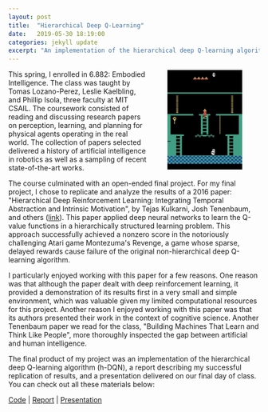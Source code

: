 ```yaml
---
layout: post
title:  "Hierarchical Deep Q-Learning"
date:   2019-05-30 18:19:00
categories: jekyll update
excerpt: "An implementation of the hierarchical deep Q-learning algorithm by Kulkarni et al."
---
```


<img align="right" width="150" src="/img/montezumas-revenge.JPG" style="padding: 0 35px">


This spring, I enrolled in 6.882: Embodied Intelligence. The class was taught by Tomas Lozano-Perez, Leslie Kaelbling, and Phillip Isola, three faculty at MIT CSAIL. The coursework consisted of reading and discussing research papers on perception, learning, and planning for physical agents operating in the real world. The collection of papers selected delivered a history of artificial intelligence in robotics as well as a sampling of recent state-of-the-art works.

The course culminated with an open-ended final project. For my final project, I chose to replicate and analyze the results of a 2016 paper: "Hierarchical Deep Reinforcement Learning: Integrating Temporal Abstraction and Intrinsic Motivation", by Tejas Kulkarni, Josh Tenenbaum, and others ([link](https://arxiv.org/abs/1604.06057)). This paper applied deep neural networks to learn the Q-value functions in a hierarchically structured learning problem. This approach successfully achieved a nonzero score in the notoriously challenging Atari game Montezuma's Revenge, a game whose sparse, delayed rewards cause failure of the original non-hierarchical deep Q-learning algorithm.

I particularly enjoyed working with this paper for a few reasons. One reason was that although the paper dealt with deep reinforcement learning, it provided a demonstration of its results first in a very small and simple environment, which was valuable given my limited computational resources for this project. Another reason I enjoyed working with this paper was that its authors presented their work in the context of cognitive science. Another Tenenbaum paper we read for the class, "Building Machines That Learn and Think Like People", more thoroughly inspected the gap between artificial and human intelligence.

The final product of my project was an implementation of the hierarchical deep Q-learning algorithm (h-DQN), a report describing my successful replication of results, and a presentation delivered on our final day of class. You can check out all these materials below:

[Code](https://github.com/gmargo11/hDQN "Code") \| [Report](https://github.com/gmargo11/hDQN/blob/master/paper.pdf "Report") \| [Presentation](https://github.com/gmargo11/hDQN/blob/master/presentation.pdf "Presentation")